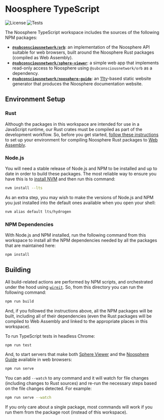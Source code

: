 # Noosphere TypeScript

![License](https://img.shields.io/badge/license-MIT%2FApache--2.0-blue?label=License)
![Tests](https://img.shields.io/github/workflow/status/subconsciousnetwork/noosphere/Run%20test%20suite/main?label=Tests)

The Noosphere TypeScript workspace includes the sources of the following NPM packages:

- **[`@subconsciousnetwork/orb`](./packages/orb)**: an implementation of the Noosphere API
  suitable for web browsers, built around the Noosphere Rust packages (compiled
  as Web Assembly).
- **[`@subconsciousnetwork/sphere-viewer`](./packages/sphere-viewer)**: a simple web app
  that implements read-only access to Noosphere using `@subconsciousnetwork/orb` as a dependency.
- **[`@subconsciousnetwork/noosphere-guide`](./packages/noosphere-guide)**: an
  [11ty][eleventy]-based static website generator that produces the Noosphere
  documentation website.

## Environment Setup

### Rust

Although the packages in this workspace are intended for use in a JavaScript runtime,
our Rust crates must be compiled as part of the development workflow. So, before
you get started, [follow these instructions](/rust/README.md#environment-setup)
to set up your environment for compiling Noosphere Rust packages to
[Web Assembly][web-assembly].

### Node.js

You will need a stable release of Node.js and NPM to be installed and up to date
in order to build these packages. The most reliable way to ensure you have this is to [install NVM][install-nvm] and then run this command:

```sh
nvm install --lts
```

As an extra step, you may wish to make the versions of Node.js and NPM you just installed into the default ones available when you open your shell:

```sh
nvm alias default lts/hydrogen
```

### NPM Dependencies

With Node.js and NPM installed, run the following command from this workspace to install all the NPM dependencies needed by all the packages that are maintained here:

```sh
npm install
```

## Building

All build-related actions are performed by NPM scripts, and orchestrated under the hood using [`wireit`][wireit]. So, from this directory you can run the following command:

```sh
npm run build
```

And, if you followed the instructions above, all the NPM packages will be built,
including all of their dependencies (even the Rust packages will be compiled to
Web Assembly and linked to the appropriate places in this workspace).

To run TypeScript tests in headless Chrome:

```sh
npm run test
```

And, to start servers that make both [Sphere Viewer](./packages/sphere-viewer)
and the [Noosphere Guide](./packages/noosphere-guide) available in web browsers:

```sh
npm run serve
```

You can add `--watch` to any command and it will watch for file changes (including changes to Rust sources) and re-run the necessary steps based on the file changes detected. For example:

```sh
npm run serve --watch
```

If you only care about a single package, most commands will work if you run them from the package root (instead of this workspace).

[web-assembly]: https://webassembly.org/
[install-nvm]: https://github.com/nvm-sh/nvm/blob/master/README.md#installing-and-updating
[npm-scripts]: https://docs.npmjs.com/cli/v6/using-npm/scripts
[wireit]: https://github.com/google/wireit
[eleventy]: https://www.11ty.dev/

